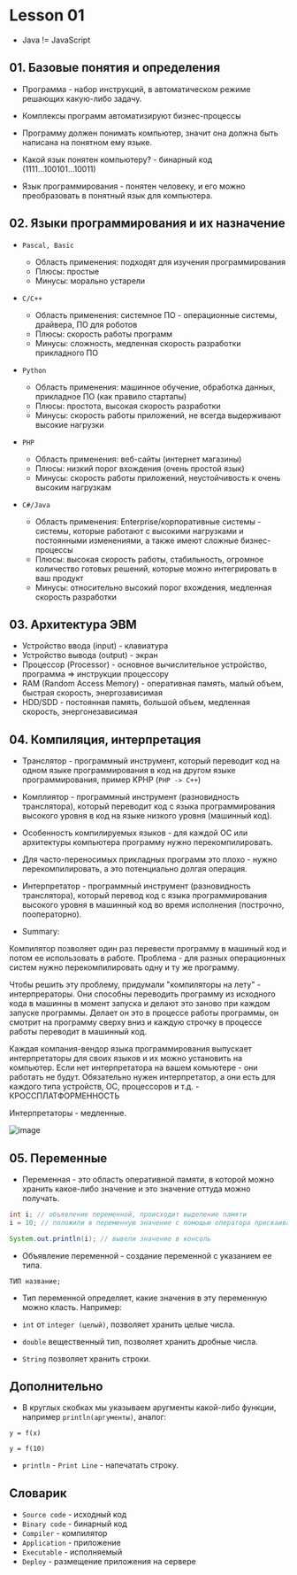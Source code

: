 # Lesson 01

* Java != JavaScript

## 01. Базовые понятия и определения

* Программа - набор инструкций, в автоматическом режиме решающих какую-либо задачу.

* Комплексы программ автоматизируют бизнес-процессы

* Программу должен понимать компьютер, значит она должна быть написана на понятном ему языке.

* Какой язык понятен компьютеру? - бинарный код (1111...100101...10011)

* Язык программирования - понятен человеку, и его можно преобразовать в понятный язык для компьютера.

## 02. Языки программирования и их назначение

* `Pascal, Basic`
    * Область применения: подходят для изучения программирования
	* Плюсы: простые
	* Минусы: морально устарели

* `C/C++`
	* Область применения: системное ПО - операционные системы, драйвера, ПО для роботов
	* Плюсы: скорость работы программ
	* Минусы: сложность, медленная скорость разработки прикладного ПО

* `Python`
	* Область применения: машинное обучение, обработка данных, прикладное ПО (как правило стартапы)
	* Плюсы: простота, высокая скорость разработки
	* Минусы: скорость работы приложений, не всегда выдерживают высокие нагрузки

* `PHP`
	* Область применения: веб-сайты (интернет магазины)
	* Плюсы: низкий порог вхождения (очень простой язык)
	* Минусы: скорость работы приложений, неустойчивость к очень высоким нагрузкам

* `C#/Java`
	* Область применения: Enterprise/корпоративные системы - системы, которые работают с высокими нагрузками и постоянными изменениями, а также имеют сложные бизнес-процессы
	* Плюсы: высокая скорость работы, стабильность, огромное количество готовых решений, которые можно интегрировать в ваш продукт
	* Минусы: относительно высокий порог вхождения, медленная скорость разработки

## 03. Архитектура ЭВМ

* Устройство ввода (input) - клавиатура
* Устройство вывода (output) - экран
* Процессор (Processor) - основное вычислительное устройство, программа => инструкции процессору
* RAM (Random Access Memory) - оперативная память, малый объем, быстрая скорость, энергозависимая
* HDD/SDD - постоянная память, большой объем, медленная скорость, энергонезависимая

## 04. Компиляция, интерпретация

* Транслятор - программный инструмент, который переводит код на одном языке программирования в код на другом языке программирования, пример KPHP (`PHP -> C++`)

* Комплиятор - программный инструмент (разновидность транслятора), который переводит код с языка программирования высокого уровня в код на языке низкого уровня (машинный код).

* Особенность компилируемых языков - для каждой ОС или архитектуры компьютера программу нужно перекомпилировать.

* Для часто-переносимых прикладных программ это плохо - нужно перекомпилировать, а это потенциально долгая операция.

* Интерпретатор - программный инструмент (разновидность транслятора), который перевод код с языка программирования высокого уровня в машинный код во время исполнения (построчно, пооператорно).

* Summary:

Компилятор позволяет один раз перевести программу в машиный код и потом ее использовать в работе. Проблема - для разных операционных систем нужно перекомпилировать одну и ту же программу.

Чтобы решить эту проблему, придумали "компиляторы на лету" - интерпрераторы. Они способны переводить программу из исходного кода в машинны в момент запуска и делают это заново при каждом запуске программы. Делает он это в процессе работы программы, он смотрит на программу сверху вниз и каждую строчку в процессе работы переводит в машинный код.

Каждая компания-вендор языка программирования выпускает интерпретаторы для своих языков и их можно установить на компьютер. Если нет интерпретатора на вашем комьютере - они работать не будут. Обязательно нужен интерпретатор, а они есть для каждого типа устройств, ОС, процессоров и т.д. - КРОССПЛАТФОРМЕННОСТЬ

Интерпретаторы - медленные.

![image](https://raw.githubusercontent.com/ait-tr/cohort27/main/basic_programming/lesson_01/img/1.png)

## 05. Переменные

* Переменная - это область оперативной памяти, в которой можно хранить какое-либо значение и это значение оттуда можно получать.

```java
int i; // объявление переменной, происходит выделение памяти
i = 10; // положили в переменную значение с помощью оператора присваивания

System.out.println(i); // вывели значение в консоль
```

* Объявление переменной - создание переменной с указанием ее типа.

```
ТИП название;
```

* Тип переменной определяет, какие значения в эту переменную можно класть. Например:

* `int` от `integer (целый)`, позволяет хранить целые числа.
* `double` вещественный тип, позволяет хранить дробные числа.
* `String` позволяет хранить строки.

## Дополнительно

* В круглых скобках мы указываем аругменты какой-либо функции, например `println(аргументы)`, аналог:

```
y = f(x)

y = f(10)
```

* `println` - `Print Line` - напечатать строку.


## Словарик

* `Source code` - исходный код
* `Binary code` - бинарный код
* `Compiler` - компилятор
* `Application` - приложение
* `Executable` - исполняемый
* `Deploy` - размещение приложения на сервере